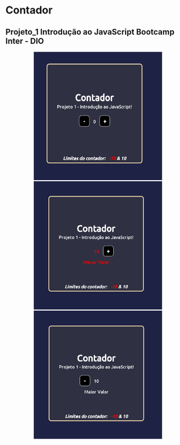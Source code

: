 # Contador
## Projeto_1 Introdução ao JavaScript Bootcamp Inter - DIO

<p align="center">
  <img src="assets/img/tela_1.png" width="350" height="350" title="inicio">
  <img src="assets/img/tela_2.png" width="350" height="350" title="menor valor">
  <img src="assets/img/tela_3.png" width="350" height="350" title="maior valor">
</p>
